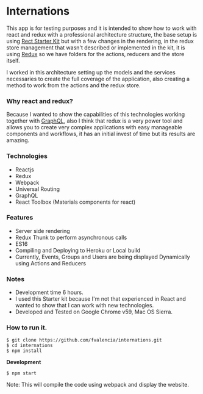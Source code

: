 # Internations

This app is for testing purposes and it is intended to show how to work with react and redux with a professional architecture structure, the base setup is using [Rect Starter Kit][1] but with a few changes in the rendering, in the redux store management that wasn't described or implemented in the kit, it is using [Redux][2] so we have folders for the actions, reducers and the store itself.

I worked in this architecture setting up the models and the services necessaries to create the full coverage of the application, also creating a method to work from the actions and the redux store.

### Why react and redux?
Because I wanted to show the capabilities of this technologies working together with [GraphQL][3], also I think that redux is a very power tool and allows you to create very complex applications with easy manageable components and workflows, it has an initial invest of time but its results are amazing.

### Technologies

* Reactjs
* Redux
* Webpack
* Universal Routing
* GraphQL
* React Toolbox (Materials components for react)

### Features

* Server side rendering
* Redux Thunk to perform asynchronous calls
* ES16
* Compiling and Deploying to Heroku or Local build
* Currently, Events, Groups and Users are being displayed Dynamically using Actions and Reducers

### Notes

* Development time 6 hours.
* I used this Starter kit because I'm not that experienced in React and wanted to show that I can work with new technologies.
* Developed and Tested on Google Chrome v59, Mac OS Sierra.

### How to run it.  

```
$ git clone https://github.com/fvalencia/internations.git
$ cd internations
$ npm install
```

**Development**
```
$ npm start
```
Note: This will compile the code using webpack and display the website.

[1]:https://github.com/kriasoft/react-starter-kit
[2]:https://github.com/reactjs/redux
[3]:http://graphql.org/learn/
